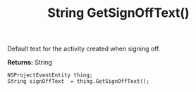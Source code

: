 ﻿---
uid: crmscript_ref_NSProjectEventEntity_GetSignOffText
title: String GetSignOffText()
intellisense: NSProjectEventEntity.GetSignOffText
keywords: NSProjectEventEntity, GetSignOffText
so.topic: reference
---

Default text for the activity created when signing off.

**Returns:** String


```crmscript
NSProjectEventEntity thing;
String signOffText  = thing.GetSignOffText();
```


